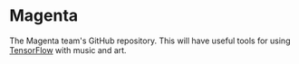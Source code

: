 # Magenta

The Magenta team's GitHub repository. This will have useful tools for using
[TensorFlow](https://github.com/tensorflow/tensorflow) with music and art.
